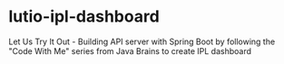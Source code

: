 # lutio-ipl-dashboard
Let Us Try It Out - Building API server with Spring Boot by following the "Code With Me" series from Java Brains to create IPL dashboard
